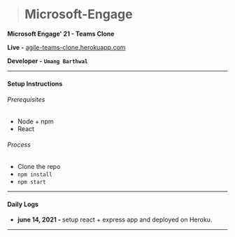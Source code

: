 > # Microsoft-Engage

__Microsoft Engage' 21 - Teams Clone__

__Live -__ [agile-teams-clone.herokuapp.com](agile-teams-clone.herokuapp.com)

__Developer -__ <code><b>Umang Barthwal</b></code>

___

#### Setup Instructions

###### Prerequisites
- Node + npm
- React

###### Process
- Clone the repo
- <code>npm install</code>
- <code>npm start</code>

___

#### Daily Logs
- <b> june 14, 2021 - </b> setup react + express app and deployed on Heroku.

___